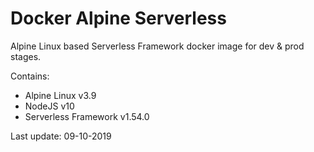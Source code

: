 # Docker Alpine Serverless
Alpine Linux based Serverless Framework docker image for dev & prod stages.

Contains:

* Alpine Linux v3.9
* NodeJS v10
* Serverless Framework v1.54.0

Last update: 09-10-2019
